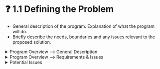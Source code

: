 # ❓ 1.1 Defining the Problem

* General description of the program. Explanation of what the program will do.
* Briefly describe the needs, boundaries and any issues relevant to the proposed solution.

<details>

<summary>Program Overview --> General Description</summary>

#### Explanation of Purpose

Atomix Settings Manager Pro (My Solution), Is a system utility/toolkit for windows 10/11. It allows the user to access more advanced and hidden settings/tweaks which aren't available from within the built in settings app. It also allows the user to manage the programs that open on startup in a more robust and controlled way than the Task Manager App that comes with windows. AtomixSMP Also provides a simple, yet stylish user interface which is consistent and familiar to the user as modeled after the Windows 11 Settings app so most users would already have an understanding for the Interface and allows the Program to act and feel like an Extension upon the Operating system and less like a third party tool.

#### Breakdown of Solution Features/Functions

* **Tweaks**
  * Enhance user control over their windows experience.
  * Increase efficiency in day to day tasks/actions.
  * Enhance user privacy by minimizing Microsoft Telemetry.
  * Assist with debugging process for OS issues.
  * Increase Performance by remove useless features you don't use.
* **Startup Manager**
  * Increase level of control over startup programs.
  * Detects more/ALL startup programs form every source.
  * Programs will STAY Disabled regardless of program settings (Bypasses startup settings inside apps)
* **User Interface**
  * Modern, stylish look and feel.
  * Familiar UI Design and Layout.
  * Lightweight and Easy to use.

</details>

<details>

<summary>Program Overview --> Requirements &#x26; Issues</summary>

#### Needs/Requirements

* User Interface
  * Must be Lightwieght
  * Must be Stylish and smooth
  * Must be accessible
  * Must be customizable
  * Must be Reliable/Dependable
* Tweaks
  * Must be Robust
  * Must be Reliable/Dpendable
  * Must be Safe for Operating System
  * Must be useful & seemless
  * Must be explained with examples and descriptions
* Startup
  * Must Bypass Program startup settings
  * Must save correctly (Robust config saves)
  * Must not break things
  * Must be easy to understand
  * Must Detect ALL Startup programs form every source

#### System Requirements

* Must be Windows 10/11
* Must have atleast 8GB of RAM
* Must have atleast 5GB Free space
* Must Be C# 11 Capable
* Must Have .NET 6 (Recommend 7)
* Must Be x64 (64 Bit)

</details>

<details>

<summary>Potential Issues</summary>

* Not Cross platform with MacOS
* Not Cross platform with Windows 8.1 and Lower
* Not Portable (requires ADMIN Permissions + Heavy Installer)
* Updates and New Features are slow
* Varied OS build compatibility.
* Closed Source (FOR PUBLIC RELEASE)

</details>


